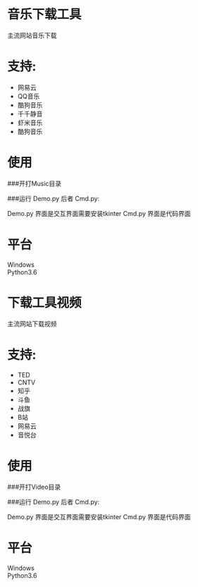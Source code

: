 # 音乐下载工具
主流网站音乐下载

# 支持:
- 网易云
- QQ音乐
- 酷狗音乐
- 千千静音
- 虾米音乐
- 酷狗音乐

# 使用
###开打Music目录 

###运行 Demo.py 后者 Cmd.py:

Demo.py 界面是交互界面需要安装tkinter
Cmd.py 界面是代码界面

# 平台
Windows  
Python3.6  


# 下载工具视频
主流网站下载视频

# 支持:
- TED
- CNTV
- 知乎
- 斗鱼
- 战旗
- B站
- 网易云
- 音悦台

# 使用
###开打Video目录 

###运行 Demo.py 后者 Cmd.py:

Demo.py 界面是交互界面需要安装tkinter
Cmd.py 界面是代码界面

# 平台
Windows  
Python3.6  

